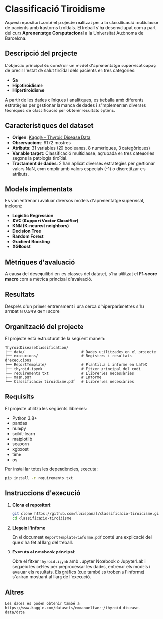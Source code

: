 # Classificació Tiroidisme

Aquest repositori conté el projecte realitzat per a la classificació multiclasse de pacients amb trastorns tiroïdals. El treball s'ha desenvolupat com a part del curs **Aprenentatge Computacional** a la Universitat Autònoma de Barcelona.

## Descripció del projecte

L'objectiu principal és construir un model d'aprenentatge supervisat capaç de predir l'estat de salut tiroïdal dels pacients en tres categories:

- **Sa**
- **Hipotiroidisme**
- **Hipertiroidisme**

A partir de les dades clíniques i analítiques, es treballa amb diferents estratègies per gestionar la manca de dades i s'implementen diverses tècniques de classificació per obtenir resultats òptims.

## Característiques del dataset

- **Origen**: [Kaggle - Thyroid Disease Data](https://www.kaggle.com/datasets/emmanuelfwerr/thyroid-disease-data/data)
- **Observacions**: 9172 mostres
- **Atributs**: 31 variables (20 booleanes, 8 numèriques, 3 categòriques)
- **Variable target**: Classificació multiclasse, agrupada en tres categories segons la patologia tiroïdal.
- **Tractament de dades**: S'han aplicat diverses estratègies per gestionar valors NaN, com omplir amb valors especials (-1) o discretitzar els atributs.

## Models implementats

Es van entrenar i avaluar diversos models d'aprenentatge supervisat, incloent:

- **Logistic Regression**
- **SVC (Support Vector Classifier)**
- **KNN (K-nearest neighbors)**
- **Decision Tree**
- **Random Forest**
- **Gradient Boosting**
- **XGBoost**

## Mètriques d'avaluació

A causa del desequilibri en les classes del dataset, s'ha utilitzat el **F1-score macro** com a mètrica principal d'avaluació. 

## Resultats

Després d'un primer entrenament i una cerca d'hiperparàmetres s'ha arribat al 0.949 de f1 score

## Organització del projecte

El projecte està estructurat de la següent manera:

```
ThyroidDiseaseClassification/
├── data/                          # Dades utilitzades en el projecte
├── execucions/                    # Registres i resultats d'execucions
├── ReportTemplate/                # Plantilla i informe en LaTeX
├── thyroid.ipynb                  # Fitxer principal del codi
└── requirements.txt               # Llibreries necessàries
├── main.pdf                       # Informe
└── Classificació tiroidisme.pdf   # Llibreries necessàries
```

## Requisits

El projecte utilitza les següents llibreries:

- Python 3.8+
- pandas
- numpy
- scikit-learn
- matplotlib
- seaborn
- xgboost
- time
- os

Per instal·lar totes les dependències, executa:

```bash
pip install -r requirements.txt
```

## Instruccions d'execució

1. **Clona el repositori**:

   ```bash
   git clone https://github.com/lluispanal/classificacio-tiroidisme.git
   cd classificacio-tiroidisme
   ```

2. **Llegeix l'infome**

   En el document `ReportTemplate/informe.pdf` conté una explicació del que s'ha fet al llarg del treball.

3. **Executa el notebook principal**:

   Obre el fitxer `thyroid.ipynb` amb Jupyter Notebook o JupyterLab i segueix les cel·les per preprocessar les dades, entrenar els models i avaluar els resultats. Els gràfics (que també es troben a l'informe) s'aniran mostrant al llarg de l'execució.


## Altres

    Les dades es poden obtenir també a https://www.kaggle.com/datasets/emmanuelfwerr/thyroid-disease-data/data
